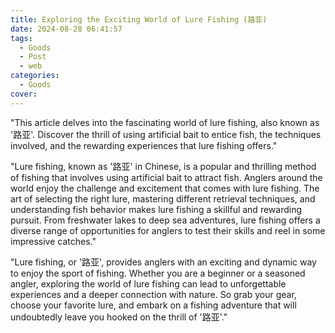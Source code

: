 ```yaml
---
title: Exploring the Exciting World of Lure Fishing (路亚)
date: 2024-08-28 06:41:57
tags:
  - Goods
  - Post
  - web
categories:
  - Goods
cover: 
---
```


"This article delves into the fascinating world of lure fishing, also known as '路亚'. Discover the thrill of using artificial bait to entice fish, the techniques involved, and the rewarding experiences that lure fishing offers."

"Lure fishing, known as '路亚' in Chinese, is a popular and thrilling method of fishing that involves using artificial bait to attract fish. Anglers around the world enjoy the challenge and excitement that comes with lure fishing. The art of selecting the right lure, mastering different retrieval techniques, and understanding fish behavior makes lure fishing a skillful and rewarding pursuit. From freshwater lakes to deep sea adventures, lure fishing offers a diverse range of opportunities for anglers to test their skills and reel in some impressive catches."

"Lure fishing, or '路亚', provides anglers with an exciting and dynamic way to enjoy the sport of fishing. Whether you are a beginner or a seasoned angler, exploring the world of lure fishing can lead to unforgettable experiences and a deeper connection with nature. So grab your gear, choose your favorite lure, and embark on a fishing adventure that will undoubtedly leave you hooked on the thrill of '路亚'."
